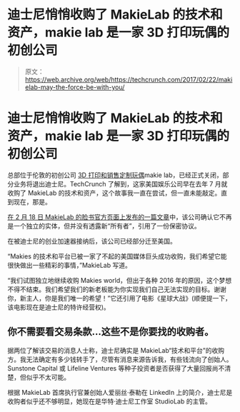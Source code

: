 # 迪士尼悄悄收购了 MakieLab 的技术和资产，makie lab 是一家 3D 打印玩偶的初创公司 

> 原文：<https://web.archive.org/web/https://techcrunch.com/2017/02/22/makielab-may-the-force-be-with-you/>

# 迪士尼悄悄收购了 MakieLab 的技术和资产，makie lab 是一家 3D 打印玩偶的初创公司

总部位于伦敦的初创公司 [3D 打印和销售定制玩偶](https://web.archive.org/web/20221206215856/https://beta.techcrunch.com/2012/06/07/makielab-banks-1-4m-to-3d-print-avatars-into-real-upgradeable-collectables/)makie lab，已经正式关闭，部分业务将退出迪士尼。TechCrunch 了解到，这家美国娱乐公司早在去年 7 月就收购了 MakieLab 的技术和资产，这个故事我一直在尝试，但一直未能敲定。直到现在，那是。

[在 2 月 18 日 MakieLab 的脸书官方页面上发布的一篇文章](https://web.archive.org/web/20221206215856/https://www.facebook.com/OfficialMakies/photos/a.135094373232667.32509.124667857608652/1465262983549126/?type=3&permPage=1)中，该公司确认它不再是一个独立的实体，但并没有透露新“所有者”，引用了一份保密协议。

在被迪士尼的创业加速器接纳后，该公司已经部分迁至美国。

“Makies 的技术和平台已被一家了不起的美国媒体巨头成功收购，我们希望它能很快做出一些精彩的事情，”MakieLab 写道。

“我们试图独立地继续收购 Makies world，但出于各种 2016 年的原因，这个梦想不得不结束。我们希望我们的新老板能为你实现我们自己无法实现的目标。谢谢你，新主人，你是我们唯一的希望！”它还引用了电影《星球大战》(顺便提一下，该电影现在是迪士尼的特许经营权)。

## 你不需要看交易条款…这些不是你要找的收购者。

据两位了解该交易的消息人士称，迪士尼确实是 MakieLab“技术和平台”的收购方。我无法确定有多少钱转手了，尽管有消息来源告诉我，有些钱流向了创始人。Sunstone Capital 或 Lifeline Ventures 等种子投资者是否获得了大量回报尚不清楚，但似乎不太可能。

根据 MakieLab 首席执行官兼创始人爱丽丝·泰勒在 LinkedIn 上的简介，迪士尼是收购者似乎还不够明显，她现在是华特·迪士尼工作室 StudioLab 的主管。